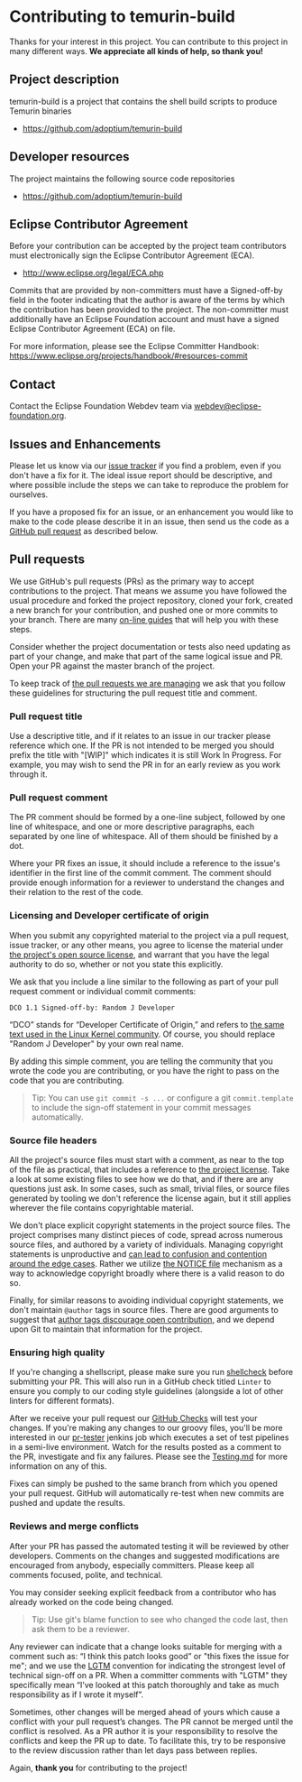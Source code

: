 # Contributing to temurin-build

Thanks for your interest in this project.
You can contribute to this project in many different ways.  **We appreciate all kinds of help, so thank you!**

## Project description

temurin-build is a project that contains the shell build scripts to produce Temurin binaries

* https://github.com/adoptium/temurin-build

## Developer resources

The project maintains the following source code repositories

* https://github.com/adoptium/temurin-build

## Eclipse Contributor Agreement

Before your contribution can be accepted by the project team contributors must
electronically sign the Eclipse Contributor Agreement (ECA).

* http://www.eclipse.org/legal/ECA.php

Commits that are provided by non-committers must have a Signed-off-by field in
the footer indicating that the author is aware of the terms by which the
contribution has been provided to the project. The non-committer must
additionally have an Eclipse Foundation account and must have a signed Eclipse
Contributor Agreement (ECA) on file.

For more information, please see the Eclipse Committer Handbook:
https://www.eclipse.org/projects/handbook/#resources-commit

## Contact

Contact the Eclipse Foundation Webdev team via webdev@eclipse-foundation.org.

## Issues and Enhancements

Please let us know via our [issue tracker](https://github.com/adoptium/temurin-build/issues) if you find a problem, even if you don't have a fix for it.  The ideal issue report should be descriptive, and where possible include the steps we can take to reproduce the problem for ourselves.

If you have a proposed fix for an issue, or an enhancement you would like to make to the code please describe it in an issue, then send us the code as a [GitHub pull request](https://help.github.com/articles/about-pull-requests) as described below.

## Pull requests

We use GitHub's pull requests (PRs) as the primary way to accept contributions to the project.  That means we assume you have followed the usual procedure and forked the project repository, cloned your fork, created a new branch for your contribution, and pushed one or more commits to your branch.  There are many [on-line guides](https://guides.github.com/activities/forking/) that will help you with these steps.

Consider whether the project documentation or tests also need updating as part of your change, and make that part of the same logical issue and PR.  Open your PR against the master branch of the project.

To keep track of [the pull requests we are managing](https://github.com/adoptium/temurin-build/pulls) we ask that you follow these guidelines for structuring the pull request title and comment.

### Pull request title

Use a descriptive title, and if it relates to an issue in our tracker please reference which one.  If the PR is not intended to be merged you should prefix the title with "[WIP]" which indicates it is still Work In Progress.  For example, you may wish to send the PR in for an early review as you work through it.

### Pull request comment

The PR comment should be formed by a one-line subject, followed by one line of whitespace, and one or more descriptive paragraphs, each separated by one line of whitespace. All of them should be finished by a dot.

Where your PR fixes an issue, it should include a reference to the issue's identifier in the first line of the commit comment.  The comment should provide enough information for a reviewer to understand the changes and their relation to the rest of the code.

### Licensing and Developer certificate of origin

When you submit any copyrighted material to the project via a pull request, issue tracker, or any other means, you agree to license the material under [the project's open source license](https://github.com/adoptium/temurin-build/blob/master/LICENSE), and warrant that you have the legal authority to do so, whether or not you state this explicitly.

We ask that you include a line similar to the following as part of your pull request comment or individual commit comments:

```git
DCO 1.1 Signed-off-by: Random J Developer
```

“DCO” stands for “Developer Certificate of Origin,” and refers to [the same text used in the Linux Kernel community](https://elinux.org/Developer_Certificate_Of_Origin).  Of course, you should replace "Random J Developer" by your own real name.

By adding this simple comment, you are telling the community that you wrote the code you are contributing, or you have the right to pass on the code that you are contributing.

> Tip: You can use `git commit -s ...` or configure a git `commit.template` to include the sign-off statement in your commit messages automatically.

### Source file headers

All the project's source files must start with a comment, as near to the top of the file as practical, that includes a reference to [the project license](https://github.com/adoptium/temurin-build/blob/master/LICENSE).  Take a look at some existing files to see how we do that, and if there are any questions just ask. In some cases, such as small, trivial files, or source files generated by tooling we don't reference the license again, but it still applies wherever the file contains copyrightable material.

We don't place explicit copyright statements in the project source files.  The project comprises many distinct pieces of code, spread across numerous source files, and authored by a variety of individuals.  Managing copyright statements is unproductive and [can lead to confusion and contention around the edge cases](https://opensource.com/law/14/n2/copyright-statements-source-files).  Rather we utilize [the NOTICE file](https://github.com/adoptium/temurin-build/blob/master/NOTICE) mechanism as a way to acknowledge copyright broadly where there is a valid reason to do so.

Finally, for similar reasons to avoiding individual copyright statements, we don't maintain `@author` tags in source files.  There are good arguments to suggest that [author tags discourage open contribution](https://producingoss.com/en/managing-volunteers.html#territoriality), and we depend upon Git to maintain that information for the project.

### Ensuring high quality

If you're changing a shellscript, please make sure you run [shellcheck](https://github.com/koalaman/shellcheck) before submitting your PR. This will also run in a GitHub check titled `Linter` to ensure you comply to our coding style guidelines (alongside a lot of other linters for different formats).

After we receive your pull request our [GitHub Checks](https://github.com/adoptium/temurin-build/tree/master/.github/workflows) will test your changes.
If you're making any changes to our groovy files, you'll be more interested in our [pr-tester](https://ci.adoptium.net/view/build-tester/job/build-scripts-pr-tester/job/openjdk-build-pr-tester/) jenkins job which executes a set of test pipelines in a semi-live environment. Watch for the results posted as a comment to the PR, investigate and fix any failures.
Please see the [Testing.md](Testing.md) for more information on any of this.

Fixes can simply be pushed to the same branch from which you opened your pull request. GitHub will automatically re-test when new commits are pushed and update the results.

### Reviews and merge conflicts

After your PR has passed the automated testing it will be reviewed by other developers.  Comments on the changes and suggested modifications are encouraged from anybody, especially committers.  Please keep all comments focused, polite, and technical.

You may consider seeking explicit feedback from a contributor who has already worked on the code being changed.

> Tip: Use git's blame function to see who changed the code last, then ask them to be a reviewer.

Any reviewer can indicate that a change looks suitable for merging with a comment such as: “I think this patch looks good” or "this fixes the issue for me"; and we use the [LGTM](https://en.wiktionary.org/wiki/LGTM) convention for indicating the strongest level of technical sign-off on a PR.  When a committer comments with "LGTM" they specifically mean “I’ve looked at this patch thoroughly and take as much responsibility as if I wrote it myself”.

Sometimes, other changes will be merged ahead of yours which cause a conflict with your pull request’s changes. The PR cannot be merged until the conflict is resolved.  As a PR author it is your responsibility to resolve the conflicts and keep the PR up to date.  To facilitate this, try to be responsive to the review discussion rather than let days pass between replies.

Again, **thank you** for contributing to the project!
